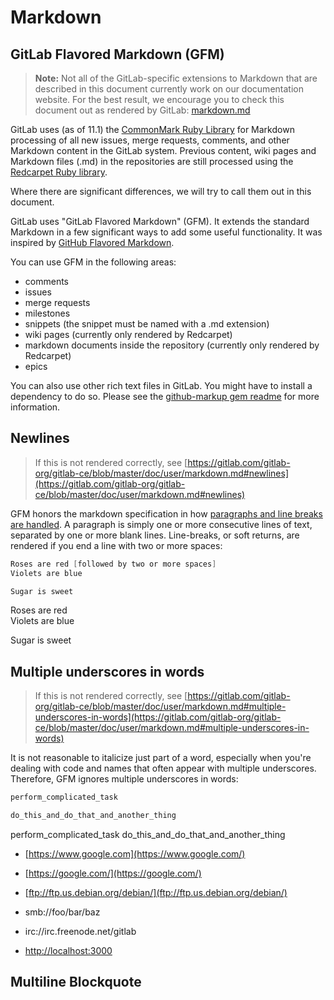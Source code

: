 # Markdown
## GitLab Flavored Markdown (GFM)
>**Note:** Not all of the GitLab-specific extensions to Markdown that are described in this document currently work on our documentation website.
>For the best result, we encourage you to check this document out as rendered by GitLab: [markdown.md](https://gitlab.com/gitlab-org/gitlab-ce/blob/master/doc/user/markdown.md)

GitLab uses (as of 11.1) the [CommonMark Ruby Library](https://github.com/gjtorikian/commonmarker) for Markdown processing of all new issues, merge requests, comments, and other Markdown content in the GitLab system. Previous content, wiki pages and Markdown files (.md) in the repositories are still processed using the [Redcarpet Ruby library](https://github.com/vmg/redcarpet).

Where there are significant differences, we will try to call them out in this document.

GitLab uses "GitLab Flavored Markdown" (GFM). It extends the standard Markdown in a few significant ways to add some useful functionality. It was inspired by [GitHub Flavored Markdown](https://help.github.com/articles/basic-writing-and-formatting-syntax/).

You can use GFM in the following areas:
* comments
* issues
* merge requests
* milestones
* snippets (the snippet must be named with a .md extension)
* wiki pages (currently only rendered by Redcarpet)
* markdown documents inside the repository (currently only rendered by Redcarpet)
* epics

You can also use other rich text files in GitLab. You might have to install a dependency to do so. Please see the [github-markup gem readme](https://github.com/gitlabhq/markup#markups) for more information.

## Newlines
>If this is not rendered correctly, see [https://gitlab.com/gitlab-org/gitlab-ce/blob/master/doc/user/markdown.md#newlines](https://gitlab.com/gitlab-org/gitlab-ce/blob/master/doc/user/markdown.md#newlines)

GFM honors the markdown specification in how [paragraphs and line breaks are handled](https://daringfireball.net/projects/markdown/syntax#p).
A paragraph is simply one or more consecutive lines of text, separated by one or more blank lines. Line-breaks, or soft returns, are rendered if you end a line with two or more spaces:
```Java
Roses are red [followed by two or more spaces]           
Violets are blue

Sugar is sweet
```
Roses are red    
Violets are blue

Sugar is sweet
## Multiple underscores in words 
>If this is not rendered correctly, see [https://gitlab.com/gitlab-org/gitlab-ce/blob/master/doc/user/markdown.md#multiple-underscores-in-words](https://gitlab.com/gitlab-org/gitlab-ce/blob/master/doc/user/markdown.md#multiple-underscores-in-words)

It is not reasonable to italicize just part of a word, especially when you're dealing with code and names that often appear with multiple underscores. Therefore, GFM ignores multiple underscores in words:
```Java
perform_complicated_task

do_this_and_do_that_and_another_thing
```
perform_complicated_task
do_this_and_do_that_and_another_thing







* [https://www.google.com](https://www.google.com/)

* [https://google.com/](https://google.com/)

* [ftp://ftp.us.debian.org/debian/](ftp://ftp.us.debian.org/debian/)

* smb://foo/bar/baz

* irc://irc.freenode.net/gitlab

* [http://localhost:3000](http://localhost:3000/)

## Multiline Blockquote 
